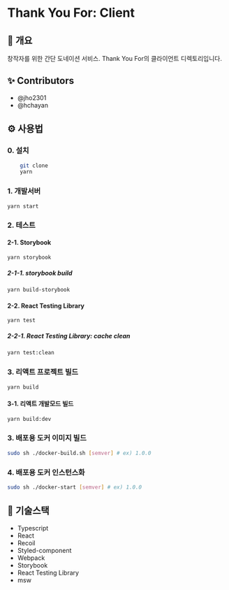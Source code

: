 # Thank You For: Client

## 🎉 개요

창작자를 위한 간단 도네이션 서비스. Thank You For의 클라이언트 디렉토리입니다.

## ✨ Contributors

- @jho2301
- @hchayan

## ⚙️ 사용법

### 0. 설치

```sh
    git clone
    yarn
```

### 1. 개발서버

```sh
yarn start
```

### 2. 테스트

#### 2-1. Storybook

```sh
yarn storybook
```

##### 2-1-1. storybook build

```sh
yarn build-storybook
```

#### 2-2. React Testing Library

```
yarn test
```

##### 2-2-1. React Testing Library: cache clean

```sh
yarn test:clean
```

### 3. 리액트 프로젝트 빌드

```sh
yarn build
```

#### 3-1. 리액트 개발모드 빌드

```sh
yarn build:dev
```

### 3. 배포용 도커 이미지 빌드

```sh
sudo sh ./docker-build.sh [semver] # ex) 1.0.0
```

### 4. 배포용 도커 인스턴스화

```sh
sudo sh ./docker-start [semver] # ex) 1.0.0
```

## 🔨 기술스택

- Typescript
- React
- Recoil
- Styled-component
- Webpack
- Storybook
- React Testing Library
- msw
